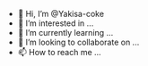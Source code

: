 - 👋 Hi, I’m @Yakisa-coke
- 👀 I’m interested in ...
- 🌱 I’m currently learning ...
- 💞️ I’m looking to collaborate on ...
- 📫 How to reach me ...

<!---
Yakisa-coke/Yakisa-coke is a ✨ special ✨ repository because its `README.md` (this file) appears on your GitHub profile.
You can click the Preview link to take a look at your changes.
--->
